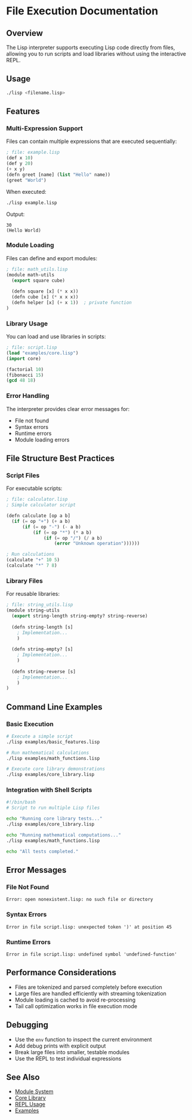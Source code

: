 # File Execution Documentation

## Overview
The Lisp interpreter supports executing Lisp code directly from files, allowing you to run scripts and load libraries without using the interactive REPL.

## Usage
```bash
./lisp <filename.lisp>
```

## Features

### Multi-Expression Support
Files can contain multiple expressions that are executed sequentially:

```lisp
; file: example.lisp
(def x 10)
(def y 20)
(+ x y)
(defn greet [name] (list "Hello" name))
(greet "World")
```

When executed:
```bash
./lisp example.lisp
```

Output:
```
30
(Hello World)
```

### Module Loading
Files can define and export modules:

```lisp
; file: math_utils.lisp
(module math-utils
  (export square cube)
  
  (defn square [x] (* x x))
  (defn cube [x] (* x x x))
  (defn helper [x] (+ x 1))  ; private function
)
```

### Library Usage
You can load and use libraries in scripts:

```lisp
; file: script.lisp
(load "examples/core.lisp")
(import core)

(factorial 10)
(fibonacci 15)
(gcd 48 18)
```

### Error Handling
The interpreter provides clear error messages for:
- File not found
- Syntax errors
- Runtime errors
- Module loading errors

## File Structure Best Practices

### Script Files
For executable scripts:
```lisp
; file: calculator.lisp
; Simple calculator script

(defn calculate [op a b]
  (if (= op "+") (+ a b)
      (if (= op "-") (- a b)
          (if (= op "*") (* a b)
              (if (= op "/") (/ a b)
                  (error "Unknown operation"))))))

; Run calculations
(calculate "+" 10 5)
(calculate "*" 7 8)
```

### Library Files
For reusable libraries:
```lisp
; file: string_utils.lisp
(module string-utils
  (export string-length string-empty? string-reverse)
  
  (defn string-length [s]
    ; Implementation...
    )
    
  (defn string-empty? [s]
    ; Implementation...
    )
    
  (defn string-reverse [s]
    ; Implementation...
    )
)
```

## Command Line Examples

### Basic Execution
```bash
# Execute a simple script
./lisp examples/basic_features.lisp

# Run mathematical calculations
./lisp examples/math_functions.lisp

# Execute core library demonstrations
./lisp examples/core_library.lisp
```

### Integration with Shell Scripts
```bash
#!/bin/bash
# Script to run multiple Lisp files

echo "Running core library tests..."
./lisp examples/core_library.lisp

echo "Running mathematical computations..."
./lisp examples/math_functions.lisp

echo "All tests completed."
```

## Error Messages

### File Not Found
```
Error: open nonexistent.lisp: no such file or directory
```

### Syntax Errors
```
Error in file script.lisp: unexpected token ')' at position 45
```

### Runtime Errors
```
Error in file script.lisp: undefined symbol 'undefined-function'
```

## Performance Considerations
- Files are tokenized and parsed completely before execution
- Large files are handled efficiently with streaming tokenization
- Module loading is cached to avoid re-processing
- Tail call optimization works in file execution mode

## Debugging
- Use the `env` function to inspect the current environment
- Add debug prints with explicit output
- Break large files into smaller, testable modules
- Use the REPL to test individual expressions

## See Also
- [Module System](modules.md)
- [Core Library](core_library.md)
- [REPL Usage](repl.md)
- [Examples](examples.md)
